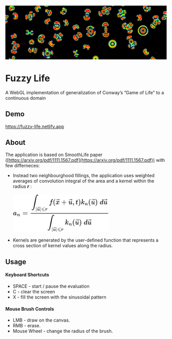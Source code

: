 ![header](https://github.com/breadloafsky/fuzzy-life/blob/master/res/header.PNG?raw=true)
# Fuzzy Life
A WebGL implementation of generalization of Conway’s ”Game of Life” to a
continuous domain
## Demo
https://fuzzy-life.netlify.app

## About

The application is based on SmoothLife paper ([https://arxiv.org/pdf/1111.1567.pdf](https://arxiv.org/pdf/1111.1567.pdf)) with few differneces:

- Instead two neighbourghood fillings, the application uses weighted averages of convolution integral of the area and a kernel within the radius ***r*** :\
\
![equation](https://github.com/breadloafsky/fuzzy-life/blob/master/res/convolution.png?raw=true)

- Kernels are generated by the user-defined function that represents a cross section of kernel values along the radius.


## Usage

#### Keyboard Shortcuts
- SPACE - start / pause the evaluation
- C - clear the screen
- X - fill the screen with the sinusoidal pattern

#### Mouse Brush Controls
- LMB - draw on the canvas.
- RMB - erase.
- Mouse Wheel - change the radius of the brush.